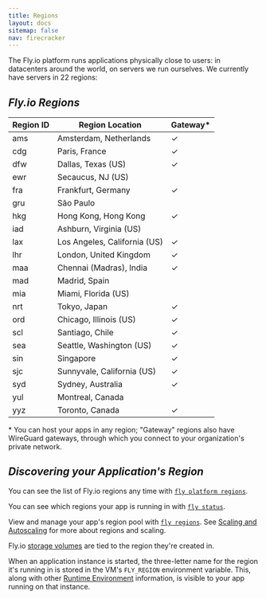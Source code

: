 ```yaml
---
title: Regions
layout: docs
sitemap: false
nav: firecracker
---
```


The Fly.io platform runs applications physically close to users: in datacenters around the world, on servers we run ourselves. We currently have servers in 22 regions:

## _Fly.io Regions_ ##



|Region ID| Region Location | Gateway&#42; |
|---------|-----------------|---------|
ams|Amsterdam, Netherlands      	| ✓
cdg|Paris, France               	| ✓
dfw|Dallas, Texas (US)          	| ✓
ewr|Secaucus, NJ (US)
fra|Frankfurt, Germany          	| ✓
gru|São Paulo
hkg|Hong Kong, Hong Kong        	| ✓
iad|Ashburn, Virginia (US)
lax|Los Angeles, California (US)	| ✓
lhr|London, United Kingdom      	| ✓
maa|Chennai (Madras), India     	| ✓
mad|Madrid, Spain
mia|Miami, Florida (US)
nrt|Tokyo, Japan                	| ✓
ord|Chicago, Illinois (US)      	| ✓
scl|Santiago, Chile             	| ✓
sea|Seattle, Washington (US)    	| ✓
sin|Singapore                   	| ✓
sjc|Sunnyvale, California (US)  	| ✓
syd|Sydney, Australia           	| ✓
yul|Montreal, Canada
yyz|Toronto, Canada             	| ✓

&#42; You can host your apps in any region; "Gateway" regions also have WireGuard gateways, through which you connect to your organization's private network.

## _Discovering your Application's Region_

You can see the list of Fly.io regions any time with [`fly platform regions`](https://fly.io/docs/flyctl/platform-regions).

You can see which regions your app is running in with [`fly status`](https://fly.io/docs/flyctl/status/).

View and manage your app's region pool with [`fly regions`](/docs/flyctl/regions/). See [Scaling and Autoscaling](/docs/reference/scaling/) for more about regions and scaling.

Fly.io [storage volumes](/docs/reference/volumes/) are tied to the region they're created in. 

When an application instance is started, the three-letter name for the region it's running in is stored in the VM's `FLY_REGION`  environment variable. This, along with other [Runtime Environment](/docs/reference/runtime-environment/) information, is visible to your app running on that instance.